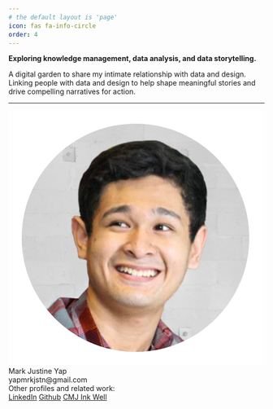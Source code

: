 ```yaml
---
# the default layout is 'page'
icon: fas fa-info-circle
order: 4
---
```

**Exploring knowledge management, data analysis, and data storytelling.**
  <div class="about-us-description">
        <p> A digital garden to share my intimate relationship with data and design. Linking people with data and design to help shape meaningful stories and drive compelling narratives for action.</p>
  </div>

---
  <div class="card-container">
    <div class="about-card">
      <img src= "/assets/profile.png" alt="Mark Justine Yap">
      <div class="name">Mark Justine Yap</div>
      <div class="description">yapmrkjstn@gmail.com
      </div>
      <div class="description">Other profiles and related work:
      </div>
 <div class="social-links">
    <a class="social-link" href="https://www.linkedin.com/in/mark-justine-yap-089250216/">LinkedIn</a>
    <a class="social-link" href="https://github.com/mrkjstnyap">Github</a>
        <a class="social-link" href="https://cmj-inkwell.com/">CMJ Ink Well</a>
  </div>
    </div>